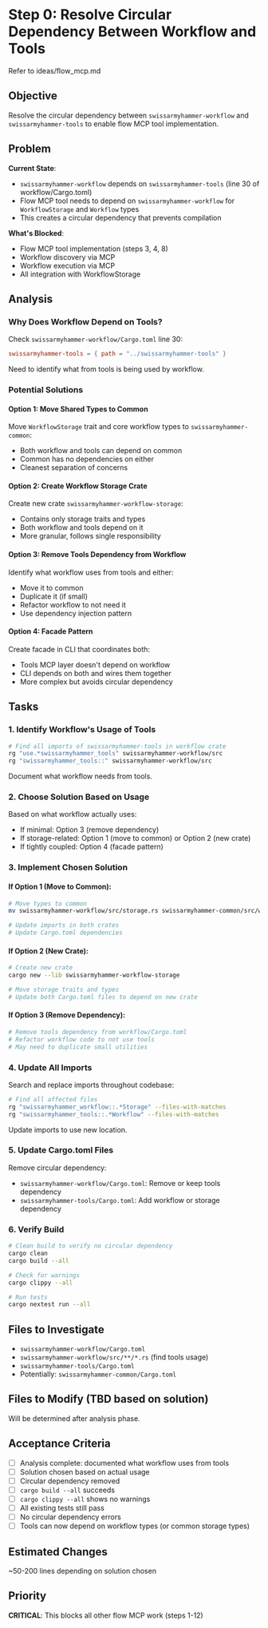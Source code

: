 # Step 0: Resolve Circular Dependency Between Workflow and Tools

Refer to ideas/flow_mcp.md

## Objective

Resolve the circular dependency between `swissarmyhammer-workflow` and `swissarmyhammer-tools` to enable flow MCP tool implementation.

## Problem

**Current State**:
- `swissarmyhammer-workflow` depends on `swissarmyhammer-tools` (line 30 of workflow/Cargo.toml)
- Flow MCP tool needs to depend on `swissarmyhammer-workflow` for `WorkflowStorage` and `Workflow` types
- This creates a circular dependency that prevents compilation

**What's Blocked**:
- Flow MCP tool implementation (steps 3, 4, 8)
- Workflow discovery via MCP
- Workflow execution via MCP
- All integration with WorkflowStorage

## Analysis

### Why Does Workflow Depend on Tools?

Check `swissarmyhammer-workflow/Cargo.toml` line 30:
```toml
swissarmyhammer-tools = { path = "../swissarmyhammer-tools" }
```

Need to identify what from tools is being used by workflow.

### Potential Solutions

#### Option 1: Move Shared Types to Common

Move `WorkflowStorage` trait and core workflow types to `swissarmyhammer-common`:
- Both workflow and tools can depend on common
- Common has no dependencies on either
- Cleanest separation of concerns

#### Option 2: Create Workflow Storage Crate

Create new crate `swissarmyhammer-workflow-storage`:
- Contains only storage traits and types
- Both workflow and tools depend on it
- More granular, follows single responsibility

#### Option 3: Remove Tools Dependency from Workflow

Identify what workflow uses from tools and either:
- Move it to common
- Duplicate it (if small)
- Refactor workflow to not need it
- Use dependency injection pattern

#### Option 4: Facade Pattern

Create facade in CLI that coordinates both:
- Tools MCP layer doesn't depend on workflow
- CLI depends on both and wires them together
- More complex but avoids circular dependency

## Tasks

### 1. Identify Workflow's Usage of Tools

```bash
# Find all imports of swissarmyhammer-tools in workflow crate
rg "use.*swissarmyhammer_tools" swissarmyhammer-workflow/src
rg "swissarmyhammer_tools::" swissarmyhammer-workflow/src
```

Document what workflow needs from tools.

### 2. Choose Solution Based on Usage

Based on what workflow actually uses:
- If minimal: Option 3 (remove dependency)
- If storage-related: Option 1 (move to common) or Option 2 (new crate)
- If tightly coupled: Option 4 (facade pattern)

### 3. Implement Chosen Solution

#### If Option 1 (Move to Common):

```bash
# Move types to common
mv swissarmyhammer-workflow/src/storage.rs swissarmyhammer-common/src/workflow_storage.rs

# Update imports in both crates
# Update Cargo.toml dependencies
```

#### If Option 2 (New Crate):

```bash
# Create new crate
cargo new --lib swissarmyhammer-workflow-storage

# Move storage traits and types
# Update both Cargo.toml files to depend on new crate
```

#### If Option 3 (Remove Dependency):

```bash
# Remove tools dependency from workflow/Cargo.toml
# Refactor workflow code to not use tools
# May need to duplicate small utilities
```

### 4. Update All Imports

Search and replace imports throughout codebase:
```bash
# Find all affected files
rg "swissarmyhammer_workflow::.*Storage" --files-with-matches
rg "swissarmyhammer_tools::.*Workflow" --files-with-matches
```

Update imports to use new location.

### 5. Update Cargo.toml Files

Remove circular dependency:
- `swissarmyhammer-workflow/Cargo.toml`: Remove or keep tools dependency
- `swissarmyhammer-tools/Cargo.toml`: Add workflow or storage dependency

### 6. Verify Build

```bash
# Clean build to verify no circular dependency
cargo clean
cargo build --all

# Check for warnings
cargo clippy --all

# Run tests
cargo nextest run --all
```

## Files to Investigate

- `swissarmyhammer-workflow/Cargo.toml`
- `swissarmyhammer-workflow/src/**/*.rs` (find tools usage)
- `swissarmyhammer-tools/Cargo.toml`
- Potentially: `swissarmyhammer-common/Cargo.toml`

## Files to Modify (TBD based on solution)

Will be determined after analysis phase.

## Acceptance Criteria

- [ ] Analysis complete: documented what workflow uses from tools
- [ ] Solution chosen based on actual usage
- [ ] Circular dependency removed
- [ ] `cargo build --all` succeeds
- [ ] `cargo clippy --all` shows no warnings
- [ ] All existing tests still pass
- [ ] No circular dependency errors
- [ ] Tools can now depend on workflow types (or common storage types)

## Estimated Changes

~50-200 lines depending on solution chosen

## Priority

**CRITICAL**: This blocks all other flow MCP work (steps 1-12)
